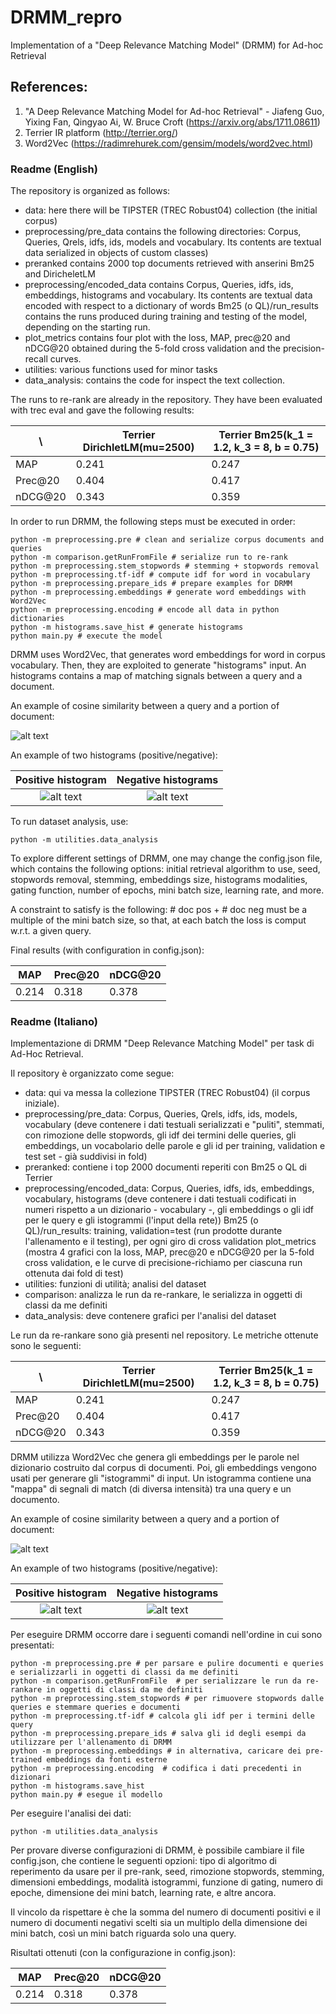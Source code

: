 # DRMM_repro
Implementation of a "Deep Relevance Matching Model" (DRMM) for Ad-hoc Retrieval
## References:
1. "A Deep Relevance Matching Model for Ad-hoc Retrieval" - Jiafeng Guo, Yixing Fan, Qingyao Ai, W. Bruce Croft (https://arxiv.org/abs/1711.08611)
2. Terrier IR platform (http://terrier.org/)
3. Word2Vec (https://radimrehurek.com/gensim/models/word2vec.html)

### Readme (English)

The repository is organized as follows:

- data: here there will be TIPSTER (TREC Robust04) collection (the initial corpus)
- preprocessing/pre_data contains the following directories: Corpus, Queries, Qrels, idfs, ids, models and vocabulary. Its contents are textual data serialized in objects of custom classes)
- preranked contains 2000 top documents retrieved with anserini Bm25 and DiricheletLM
- preprocessing/encoded_data contains Corpus, Queries, idfs, ids, embeddings, histograms and vocabulary. Its contents are textual data encoded with respect to a dictionary of words
Bm25 (o QL)/run_results contains the runs produced during training and testing of the model, depending on the starting run.
- plot_metrics contains four plot with the loss, MAP, prec@20 and nDCG@20 obtained during the 5-fold cross validation and the precision-recall curves.
- utilities: various functions used for minor tasks
- data_analysis: contains the code for inspect the text collection.

The runs to re-rank are already in the repository. They have been evaluated with trec eval and gave the following results:


\ | Terrier DirichletLM(mu=2500) | Terrier Bm25(k_1 = 1.2, k_3 = 8, b = 0.75)
--------------------------|--------------------------|--------------------------
MAP| 0.241 | 0.247
Prec@20| 0.404 | 0.417
nDCG@20| 0.343 | 0.359

In order to run DRMM, the following steps must be executed in order:

```
python -m preprocessing.pre # clean and serialize corpus documents and queries
python -m comparison.getRunFromFile # serialize run to re-rank
python -m preprocessing.stem_stopwords # stemming + stopwords removal
python -m preprocessing.tf-idf # compute idf for word in vocabulary
python -m preprocessing.prepare_ids # prepare examples for DRMM
python -m preprocessing.embeddings # generate word embeddings with Word2Vec
python -m preprocessing.encoding # encode all data in python dictionaries
python -m histograms.save_hist # generate histograms
python main.py # execute the model
```

DRMM uses Word2Vec, that generates word embeddings for word in corpus vocabulary. Then, they are exploited to generate "histograms" input. An histograms contains a map of matching signals between a query and a document.

An example of cosine similarity between a query and a portion of document:

![alt text](https://github.com/EmanueleC/MasterThesis/blob/master/res/img/cos_sim_sample.png)

An example of two histograms (positive/negative):

Positive histogram             |  Negative histograms
:-------------------------:|:-------------------------:
![alt text](https://github.com/EmanueleC/MasterThesis/blob/master/res/img/positive_ch.png)  |  ![alt text](https://github.com/EmanueleC/MasterThesis/blob/master/res/img/negative_ch.png)

To run dataset analysis, use:

```
python -m utilities.data_analysis
```

To explore different settings of DRMM, one may change the config.json file, which contains the following options: initial retrieval algorithm to use, seed, stopwords removal, stemming, embeddings size, histograms modalities, gating function, number of epochs, mini batch size, learning rate, and more.

A constraint to satisfy is the following: # doc pos + # doc neg must be a multiple of the mini batch size, so that, at each batch the loss is comput w.r.t. a given query.

Final results (with configuration in config.json):

MAP | Prec@20 | nDCG@20
--------------------------|--------------------------|--------------------------
0.214| 0.318| 0.378

### Readme (Italiano)

Implementazione di DRMM "Deep Relevance Matching Model" per task di Ad-Hoc Retrieval.

Il repository è organizzato come segue:

- data: qui va messa la collezione TIPSTER (TREC Robust04) (il corpus iniziale).
- preprocessing/pre_data: Corpus, Queries, Qrels, idfs, ids, models, vocabulary (deve contenere i dati testuali serializzati e "puliti", stemmati, con rimozione delle stopwords, gli idf dei termini delle queries, gli embeddings, un vocabolario delle parole e gli id per training, validation e test set - già suddivisi in fold)
- preranked: contiene i top 2000 documenti reperiti con Bm25 o QL di Terrier
- preprocessing/encoded_data: Corpus, Queries, idfs, ids, embeddings, vocabulary, histograms (deve contenere i dati testuali codificati in numeri rispetto a un dizionario - vocabulary -, gli embeddings o gli idf per le query e gli istogrammi (l'input della rete))
Bm25 (o QL)/run_results: training, validation=test (run prodotte durante l'allenamento e il testing), per ogni giro di cross validation
plot_metrics (mostra 4 grafici con la loss, MAP, prec@20 e nDCG@20 per la 5-fold cross validation, e le curve di precisione-richiamo per ciascuna run ottenuta dai fold di test)
- utilities: funzioni di utilità; analisi del dataset
- comparison: analizza le run da re-rankare, le serializza in oggetti di classi da me definiti
- data_analysis: deve contenere grafici per l'analisi del dataset

Le run da re-rankare sono già presenti nel repository. Le metriche ottenute sono le seguenti:

\ | Terrier DirichletLM(mu=2500) | Terrier Bm25(k_1 = 1.2, k_3 = 8, b = 0.75)
--------------------------|--------------------------|--------------------------
MAP| 0.241 | 0.247
Prec@20| 0.404 | 0.417
nDCG@20| 0.343 | 0.359


DRMM utilizza Word2Vec che genera gli embeddings per le parole nel dizionario costruito dal corpus di documenti. Poi, gli embeddings vengono usati per generare gli "istogrammi" di input. Un istogramma contiene una "mappa" di segnali di match (di diversa intensità) tra una query e un documento.

An example of cosine similarity between a query and a portion of document:

![alt text](https://github.com/EmanueleC/MasterThesis/blob/master/res/img/cos_sim_sample.png)

An example of two histograms (positive/negative):

Positive histogram             |  Negative histograms
:-------------------------:|:-------------------------:
![alt text](https://github.com/EmanueleC/MasterThesis/blob/master/res/img/positive_ch.png)  |  ![alt text](https://github.com/EmanueleC/MasterThesis/blob/master/res/img/negative_ch.png)

Per eseguire DRMM occorre dare i seguenti comandi nell'ordine in cui sono presentati:

```
python -m preprocessing.pre # per parsare e pulire documenti e queries e serializzarli in oggetti di classi da me definiti
python -m comparison.getRunFromFile  # per serializzare le run da re-rankare in oggetti di classi da me definiti
python -m preprocessing.stem_stopwords # per rimuovere stopwords dalle queries e stemmare queries e documenti
python -m preprocessing.tf-idf # calcola gli idf per i termini delle query
python -m preprocessing.prepare_ids # salva gli id degli esempi da utilizzare per l'allenamento di DRMM
python -m preprocessing.embeddings # in alternativa, caricare dei pre-trained embeddings da fonti esterne
python -m preprocessing.encoding  # codifica i dati precedenti in dizionari
python -m histograms.save_hist
python main.py # esegue il modello
```

Per eseguire l'analisi dei dati:

```
python -m utilities.data_analysis
```

Per provare diverse configurazioni di DRMM, è possibile cambiare il file config.json, che contiene le seguenti opzioni: tipo di algoritmo di reperimento da usare per il pre-rank, seed, rimozione stopwords, stemming, dimensioni embeddings, modalità istogrammi, funzione di gating, numero di epoche, dimensione dei mini batch, learning rate, e altre ancora.

Il vincolo da rispettare è che la somma del numero di documenti positivi e il numero di documenti negativi scelti sia un multiplo della dimensione dei mini batch, così un mini batch riguarda solo una query.

Risultati ottenuti (con la configurazione in config.json):

MAP | Prec@20 | nDCG@20
--------------------------|--------------------------|--------------------------
0.214| 0.318| 0.378
